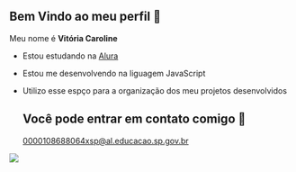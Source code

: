 ## Bem Vindo ao meu perfil 🤍


Meu nome é **Vitória Caroline**
- Estou estudando na [Alura](https://www.alura.com.br)
- Estou me desenvolvendo na liguagem JavaScript
- Utilizo esse espço para a organização dos meu projetos desenvolvidos

  ## Você pode entrar em contato comigo 📧

  0000108688064xsp@al.educacao.sp.gov.br

 ![](https://media1.tenor.com/m/qeJ4b1t6XhQAAAAC/miau-cat.gif)

